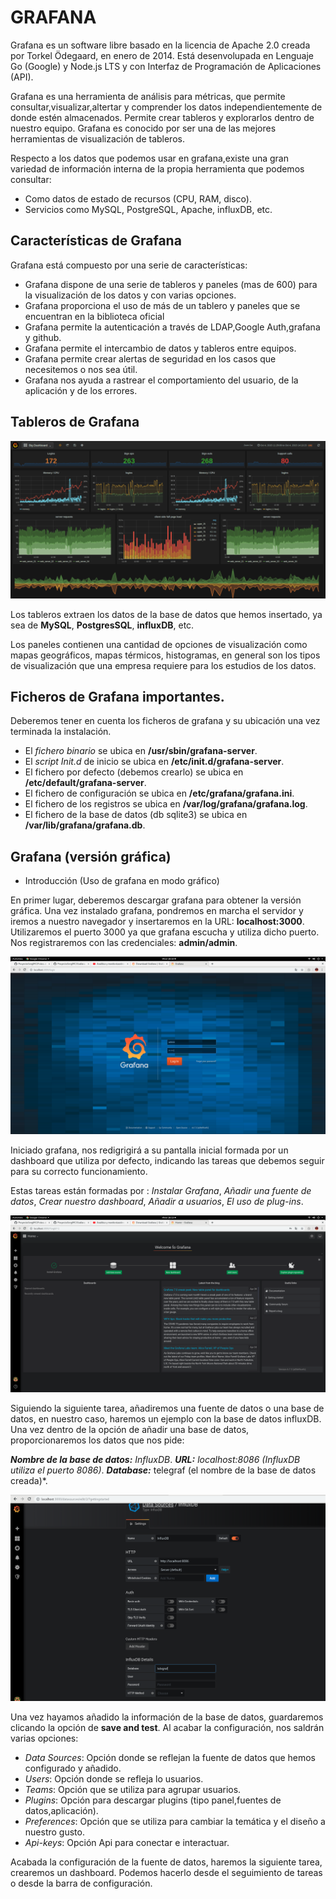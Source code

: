 # GRAFANA

Grafana es un software libre basado en la licencia de Apache 2.0 creada por Torkel Ödegaard, en enero de 2014. Está desenvolupada en Lenguaje Go (Google) y Node.js LTS y con Interfaz de Programación de Aplicaciones (API).

Grafana es una herramienta de análisis para métricas, que permite consultar,visualizar,altertar y comprender los datos independientemente de donde estén almacenados. Permite crear tableros y explorarlos dentro de nuestro equipo. Grafana es conocido por ser una de las mejores herramientas de visualización de tableros.

Respecto a los datos que podemos usar en grafana,existe una gran variedad de información interna de la propia herramienta que podemos consultar:

* Como datos de estado de recursos (CPU, RAM, disco).
* Servicios como MySQL, PostgreSQL, Apache, influxDB, etc.

## Características de Grafana

Grafana está compuesto por una serie de características: 

* Grafana dispone de una serie de tableros y paneles (mas de 600) para la visualización de los datos y con varias opciones.
* Grafana proporciona el uso de más de un tablero y paneles que se encuentran en la biblioteca oficial
* Grafana permite la autenticación a través de LDAP,Google Auth,grafana y github.
* Grafana permite el intercambio de datos y tableros entre equipos.
* Grafana permite crear alertas de seguridad en los casos que necesitemos o nos sea útil.
* Grafana nos ayuda a rastrear el comportamiento del usuario, de la aplicación y de los errores.

## Tableros de Grafana

![grafana](https://github.com/SergiMC/ProyectoSergiMC/blob/master/Fotos/TableroGrafanaEj.png)

Los tableros extraen los datos de la base de datos que hemos insertado, ya sea de **MySQL**, **PostgresSQL**, **influxDB**, etc.

Los paneles contienen una cantidad de opciones de visualización como mapas geográficos, mapas térmicos, histogramas, en general son los tipos de visualización que una empresa requiere para los estudios de los datos.


## Ficheros de Grafana importantes.

Deberemos tener en cuenta los ficheros de grafana y su ubicación una vez terminada la instalación.

* El *fichero binario* se ubica en **/usr/sbin/grafana-server**.
* El *script Init.d* de inicio se ubica en **/etc/init.d/grafana-server**.
* El fichero por defecto (debemos crearlo) se ubica en **/etc/default/grafana-server**.
* El fichero de configuración se ubica en **/etc/grafana/grafana.ini**.
* El fichero de los registros se ubica en **/var/log/grafana/grafana.log**.
* El fichero de la base de datos (db sqlite3) se ubica en **/var/lib/grafana/grafana.db**.

## Grafana (versión gráfica)

* Introducción (Uso de grafana en modo gráfico)

En primer lugar, deberemos descargar grafana para obtener la versión gráfica.
Una vez instalado grafana, pondremos en marcha el servidor y iremos a nuestro navegador y insertaremos en la URL:
**localhost:3000**. Utilizaremos el puerto 3000 ya que grafana escucha y utiliza dicho puerto. Nos registraremos con las credenciales: **admin/admin**.

![grafana](https://github.com/SergiMC/ProyectoSergiMC/blob/master/Fotos/portalGrafana.png)

Iniciado grafana, nos redigrigirá a su pantalla inicial formada por un dashboard que utiliza por defecto, indicando las tareas que debemos seguir para su correcto funcionamiento.

Estas tareas están formadas por : *Instalar Grafana*, *Añadir una fuente de datos*, *Crear nuestro dashboard*, *Añadir a usuarios*, *El uso de plug-ins*.

![grafana](https://github.com/SergiMC/ProyectoSergiMC/blob/master/Fotos/inicioGrafana.png)

Siguiendo la siguiente tarea, añadiremos una fuente de datos o una base de datos, en nuestro caso, haremos un ejemplo con la base de datos influxDB. Una vez dentro de la opción de añadir una base de datos, proporcionaremos los datos que nos pide:

***Nombre de la base de datos:** InfluxDB*.
***URL:** localhost:8086 (InfluxDB utiliza el puerto 8086)*.
***Database:*** telegraf (el nombre de la base de datos creada)*.

![grafana](https://github.com/SergiMC/ProyectoSergiMC/blob/master/Fotos/inserciondatos.png)

Una vez hayamos añadido la información de la base de datos, guardaremos clicando la opción de **save and test**. Al acabar la configuración, nos saldrán varias opciones: 

* *Data Sources*: Opción donde se reflejan la fuente de datos que hemos configurado y añadido.
* *Users*: Opción donde se refleja lo usuarios.
* *Teams*: Opción que se utiliza para agrupar usuarios.
* *Plugins*: Opción para descargar plugins (tipo panel,fuentes de datos,aplicación).
* *Preferences*: Opción que se utiliza para cambiar la temática y el diseño a nuestro gusto.
* *Api-keys*: Opción Api para conectar e interactuar.




Acabada la configuración de la fuente de datos, haremos la siguiente tarea, crearemos un dashboard. Podemos hacerlo desde el seguimiento de tareas o desde la barra de configuración.








